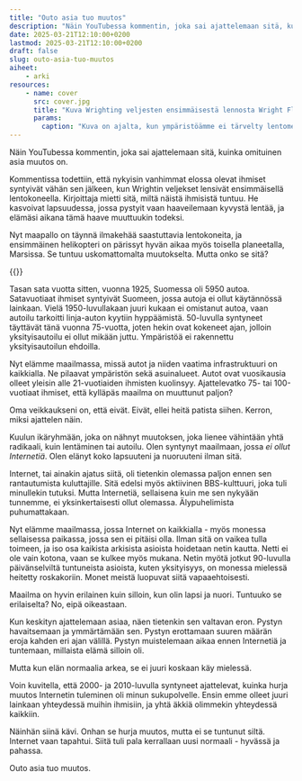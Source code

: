 ```yaml
---
title: "Outo asia tuo muutos"
description: "Näin YouTubessa kommentin, joka sai ajattelemaan sitä, kuinka omituinen asia muutos on."
date: 2025-03-21T12:10:00+0200
lastmod: 2025-03-21T12:10:00+0200
draft: false
slug: outo-asia-tuo-muutos
aiheet:
    - arki
resources:
    - name: cover
      src: cover.jpg
      title: "Kuva Wrighting veljesten ensimmäisestä lennosta Wright Flyer -lentokoneella."
      params:
        caption: "Kuva on ajalta, kun ympäristöämme ei tärvelty lentomelulla, eikä ilmastoa saastutettu lentokoneiden toimesta. Kuva: John T. Daniels (PD)"
---
```

Näin YouTubessa kommentin, joka sai ajattelemaan sitä, kuinka omituinen asia muutos on.

<!--more-->

Kommentissa todettiin, että nykyisin vanhimmat elossa olevat ihmiset syntyivät vähän sen jälkeen, kun Wrightin veljekset lensivät ensimmäisellä lentokoneella. Kirjoittaja mietti sitä, miltä näistä ihmisistä tuntuu. He kasvoivat lapsuudessa, jossa pystyit vaan haaveilemaan kyvystä lentää, ja elämäsi aikana tämä haave muuttuukin todeksi.

Nyt maapallo on täynnä ilmakehää saastuttavia lentokoneita, ja ensimmäinen helikopteri on pärissyt hyvän aikaa myös toisella planeetalla, Marsissa. Se tuntuu uskomattomalta muutokselta. Mutta onko se sitä?

{{<cover>}}

Tasan sata vuotta sitten, vuonna 1925, Suomessa oli 5950 autoa. Satavuotiaat ihmiset syntyivät Suomeen, jossa autoja ei ollut käytännössä lainkaan. Vielä 1950-luvullakaan juuri kukaan ei omistanut autoa, vaan autoilu tarkoitti linja-auton kyytiin hyppäämistä. 50-luvulla syntyneet täyttävät tänä vuonna 75-vuotta, joten hekin ovat kokeneet ajan, jolloin yksityisautoilu ei ollut mikään juttu. Ympäristöä ei rakennettu yksityisautoilun ehdoilla.

Nyt elämme maailmassa, missä autot ja niiden vaatima infrastruktuuri on kaikkialla. Ne pilaavat ympäristön sekä asuinalueet. Autot ovat vuosikausia olleet yleisin alle 21-vuotiaiden ihmisten kuolinsyy. Ajattelevatko 75- tai 100-vuotiaat ihmiset, että kylläpäs maailma on muuttunut paljon?

Oma veikkaukseni on, että eivät. Eivät, ellei heitä patista siihen. Kerron, miksi ajattelen näin.

Kuulun ikäryhmään, joka on nähnyt muutoksen, joka lienee vähintään yhtä radikaali, kuin lentäminen tai autoilu. Olen syntynyt maailmaan, jossa *ei ollut Internetiä*. Olen elänyt koko lapsuuteni ja nuoruuteni ilman sitä.

Internet, tai ainakin ajatus siitä, oli tietenkin olemassa paljon ennen sen rantautumista kuluttajille. Sitä edelsi myös aktiivinen BBS-kulttuuri, joka tuli minullekin tutuksi. Mutta Internetiä, sellaisena kuin me sen nykyään tunnemme, ei yksinkertaisesti ollut olemassa. Älypuhelimista puhumattakaan.

Nyt elämme maailmassa, jossa Internet on kaikkialla - myös monessa sellaisessa paikassa, jossa sen ei pitäisi olla. Ilman sitä on vaikea tulla toimeen, ja iso osa kaikista arkisista asioista hoidetaan netin kautta. Netti ei ole vain kotona, vaan se kulkee myös mukana. Netin myötä jotkut 90-luvulla päivänselviltä tuntuneista asioista, kuten yksityisyys, on monessa mielessä heitetty roskakoriin. Monet meistä luopuvat siitä vapaaehtoisesti.

Maailma on hyvin erilainen kuin silloin, kun olin lapsi ja nuori. Tuntuuko se erilaiselta? No, eipä oikeastaan.

Kun keskityn ajattelemaan asiaa, näen tietenkin sen valtavan eron. Pystyn havaitsemaan ja ymmärtämään sen. Pystyn erottamaan suuren määrän eroja kahden eri ajan välillä. Pystyn muistelemaan aikaa ennen Internetiä ja tuntemaan, millaista elämä silloin oli.

Mutta kun elän normaalia arkea, se ei juuri koskaan käy mielessä.

Voin kuvitella, että 2000- ja 2010-luvulla syntyneet ajattelevat, kuinka hurja muutos Internetin tuleminen oli minun sukupolvelle. Ensin emme olleet juuri lainkaan yhteydessä muihin ihmisiin, ja yhtä äkkiä olimmekin yhteydessä kaikkiin.

Näinhän siinä kävi. Onhan se hurja muutos, mutta ei se tuntunut siltä. Internet vaan tapahtui. Siitä tuli pala kerrallaan uusi normaali - hyvässä ja pahassa.

Outo asia tuo muutos.
